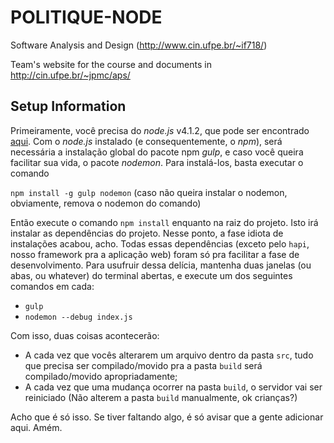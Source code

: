 # POLITIQUE-NODE

Software Analysis and Design (http://www.cin.ufpe.br/~if718/)

Team's website for the course and documents in http://cin.ufpe.br/~jpmc/aps/

## Setup Information

Primeiramente, você precisa do *node.js* v4.1.2, que pode ser encontrado [aqui](https://nodejs.org). Com o *node.js* instalado (e consequentemente, o *npm*), será necessária a instalação global do pacote npm *gulp*, e caso você queira facilitar sua vida, o pacote *nodemon*. Para instalá-los, basta executar o comando

`npm install -g gulp nodemon` (caso não queira instalar o nodemon, obviamente, remova o nodemon do comando)

Então execute o comando `npm install` enquanto na raiz do projeto. Isto irá instalar as dependências do projeto. Nesse ponto, a fase idiota de instalações acabou, acho. Todas essas dependências (exceto pelo `hapi`, nosso framework pra a aplicação web) foram só pra facilitar a fase de desenvolvimento. Para usufruir dessa delícia, mantenha duas janelas (ou abas, ou whatever) do terminal abertas, e execute um dos seguintes comandos em cada:

- `gulp`
- `nodemon --debug index.js`

Com isso, duas coisas acontecerão:

- A cada vez que vocês alterarem um arquivo dentro da pasta `src`, tudo que precisa ser compilado/movido pra a pasta `build` será compilado/movido apropriadamente;
- A cada vez que uma mudança ocorrer na pasta `build`, o servidor vai ser reiniciado (Não alterem a pasta `build` manualmente, ok crianças?)

Acho que é só isso. Se tiver faltando algo, é só avisar que a gente adicionar aqui. Amém.